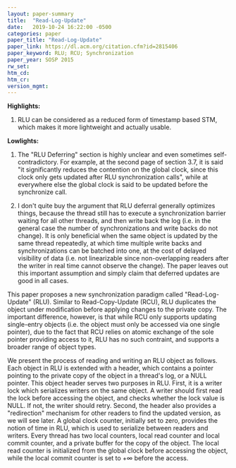 ```yaml
---
layout: paper-summary
title:  "Read-Log-Update"
date:   2019-10-24 16:22:00 -0500
categories: paper
paper_title: "Read-Log-Update"
paper_link: https://dl.acm.org/citation.cfm?id=2815406
paper_keyword: RLU; RCU; Synchronization
paper_year: SOSP 2015
rw_set: 
htm_cd: 
htm_cr: 
version_mgmt: 
---
```


**Highlights:**

1. RLU can be considered as a reduced form of timestamp based STM, which makes it more lightweight and actually usable.

**Lowlights:**

1. The "RLU Deferring" section is highly unclear and even sometimes self-contradictory. For example, at the second page
   of section 3.7, it is said "it significantly reduces the contention on the global clock, since this clock only gets
   updated after RLU synchronization calls", while at everywhere else the global clock is said to be updated before 
   the synchronize call.

2. I don't quite buy the argument that RLU deferral generally optimizes things, because the thread still has to execute a 
   synchronization barrier waiting for all other threads, and then write back the log (i.e. in the general case
   the number of synchronizations and write backs do not change). It is only beneficial when the same object is 
   updated by the same thread repeatedly, at which time multiple write backs and synchronizations can be batched into
   one, at the cost of delayed visibility of data (i.e. not linearizable since non-overlapping readers after the writer 
   in real time cannot observe the change). The paper leaves out this important assumption and simply claim that 
   deferred updates are good in all cases.

This paper proposes a new synchronization paradigm called "Read-Log-Update" (RLU). Similar to Read-Copy-Update (RCU), 
RLU duplicates the object under modification before applying changes to the private copy. The important difference,
however, is that while RCU only supports updating single-entry objects (i.e. the object must only be accessed via one
single pointer), due to the fact that RCU relies on atomic exchange of the sole pointer providing access to it, RLU
has no such contraint, and supports a broader range of object types. 

We present the process of reading and writing an RLU object as follows. Each object in RLU is extended with a header, which
contains a pointer pointing to the private copy of the object in a thread's log, or a NULL pointer. This object header serves 
two purposes in RLU. First, it is a writer lock which serializes writers on the same object. A writer should first read 
the lock before accessing the object, and checks whether the lock value is NULL. If not, the writer should retry. Second, 
the header also provides a "redirection" mechanism for other readers to find the updated version, as we will see later.
A global clock counter, initially set to zero, provides the notion of time in RLU, which is used to serialize between 
readers and writers.
Every thread has two local counters, local read counter and local commit counter, and a private buffer for the copy of 
the object. The local read counter is initialized from the global clock before accessing the object, while the local commit 
counter is set to +&infin; before the access. 